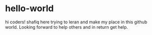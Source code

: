 # hello-world

hi coders!
shafiq here trying to leran and make my place in this github world.
Looking forward to help others and in return get help.
